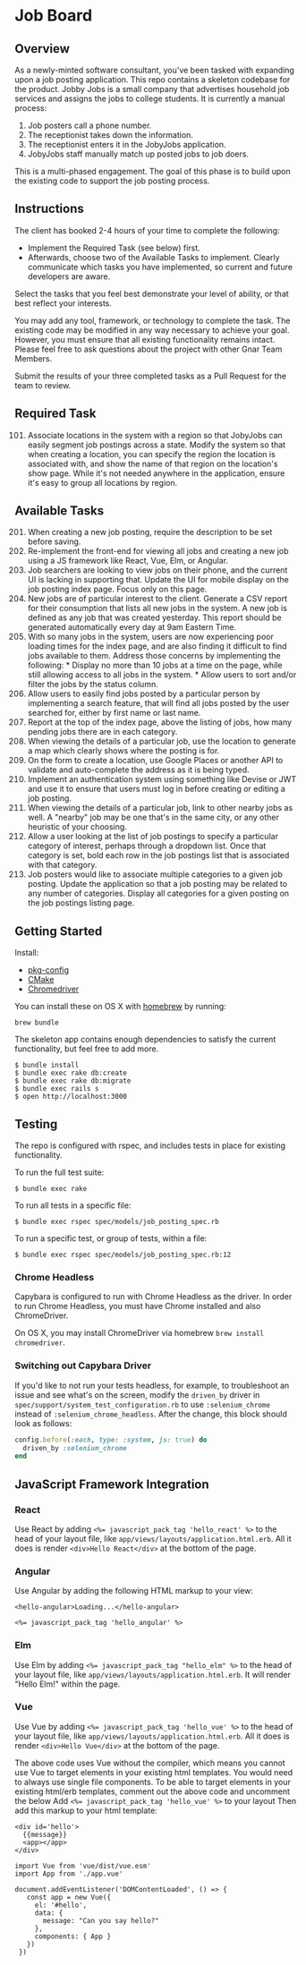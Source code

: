 # Job Board

## Overview
As a newly-minted software consultant, you've been tasked with expanding upon a job posting application. This repo contains a skeleton codebase for the product. Jobby Jobs is a small company that advertises household job services and assigns the jobs to college students. It is currently a manual process:

1. Job posters call a phone number.
2. The receptionist takes down the information.
3. The receptionist enters it in the JobyJobs application.
4. JobyJobs staff manually match up posted jobs to job doers.

This is a multi-phased engagement. The goal of this phase is to build upon the existing code to support the job posting process.

## Instructions

The client has booked 2-4 hours of your time to complete the following:

* Implement the Required Task (see below) first.
* Afterwards, choose two of the Available Tasks to implement. Clearly communicate which tasks you have implemented, so current and future developers are aware.

Select the tasks that you feel best demonstrate your level of ability, or that best reflect your interests.

You may add any tool, framework, or technology to complete the task. The existing code may be modified in any way necessary to achieve your goal. However, you must ensure that all existing functionality remains intact. Please feel free to ask questions about the project with other Gnar Team Members.

Submit the results of your three completed tasks as a Pull Request for the team to review.

## Required Task

101. Associate locations in the system with a region so that JobyJobs can easily segment job postings across a state. Modify the system so that when creating a location, you can specify the region the location is associated with, and show the name of that region on the location's show page. While it's not needed anywhere in the application, ensure it's easy to group all locations by region.

## Available Tasks

201. When creating a new job posting, require the description to be set before saving.
202. Re-implement the front-end for viewing all jobs and creating a new job using a JS framework like React, Vue, Elm, or Angular.
203. Job searchers are looking to view jobs on their phone, and the current UI is lacking in supporting that. Update the UI for mobile display on the job posting index page. Focus only on this page.
204. New jobs are of particular interest to the client. Generate a CSV report for their consumption that lists all new jobs in the system. A new job is defined as any job that was created yesterday. This report should be generated automatically every day at 9am Eastern Time.
205. With so many jobs in the system, users are now experiencing poor loading times for the index page, and are also finding it difficult to find jobs available to them. Address those concerns by implementing the following:
    * Display no more than 10 jobs at a time on the page, while still allowing access to all jobs in the system.
    * Allow users to sort and/or filter the jobs by the status column.
206. Allow users to easily find jobs posted by a particular person by implementing a search feature, that will find all jobs posted by the user searched for, either by first name or last name.
207. Report at the top of the index page, above the listing of jobs, how many pending jobs there are in each category.
208. When viewing the details of a particular job, use the location to generate a map which clearly shows where the posting is for.
209. On the form to create a location, use Google Places or another API to validate and auto-complete the address as it is being typed.
210. Implement an authentication system using something like Devise or JWT and use it to ensure that users must log in before creating or editing a job posting.
211. When viewing the details of a particular job, link to other nearby jobs as well. A "nearby" job may be one that's in the same city, or any other heuristic of your choosing.
212. Allow a user looking at the list of job postings to specify a particular category of interest, perhaps through a dropdown list. Once that category is set, bold each row in the job postings list that is associated with that category.
213. Job posters would like to associate multiple categories to a given job posting. Update the application so that a job posting may be related to any number of categories. Display all categories for a given posting on the job postings listing page.

## Getting Started

Install:

* [pkg-config](https://freedesktop.org/wiki/Software/pkg-config/)
* [CMake](https://cmake.org/)
* [Chromedriver](https://sites.google.com/a/chromium.org/chromedriver/downloads)

You can install these on OS X with [homebrew](https://brew.sh/) by running:

```shell
brew bundle
```

The skeleton app contains enough dependencies to satisfy the current functionality, but feel free to add more.

```shell
$ bundle install
$ bundle exec rake db:create
$ bundle exec rake db:migrate
$ bundle exec rails s
$ open http://localhost:3000
```

## Testing

The repo is configured with rspec, and includes tests in place for existing functionality.

To run the full test suite:
```shell
$ bundle exec rake
```

To run all tests in a specific file:
```shell
$ bundle exec rspec spec/models/job_posting_spec.rb
```

To run a specific test, or group of tests, within a file:
```shell
$ bundle exec rspec spec/models/job_posting_spec.rb:12
```

### Chrome Headless

Capybara is configured to run with Chrome Headless as the driver. In order to run Chrome Headless, you must have Chrome installed and also ChromeDriver.

On OS X, you may install ChromeDriver via homebrew `brew install chromedriver`.

### Switching out Capybara Driver

If you'd like to not run your tests headless, for example, to troubleshoot an issue and see what's on the screen, modify the `driven_by` driver in `spec/support/system_test_configuration.rb` to use `:selenium_chrome` instead of `:selenium_chrome_headless`. After the change, this block should look as follows:

```ruby
config.before(:each, type: :system, js: true) do
  driven_by :selenium_chrome
end

```

## JavaScript Framework Integration

### React

Use React by adding `<%= javascript_pack_tag 'hello_react' %>` to the head of your layout file,
like `app/views/layouts/application.html.erb`. All it does is render `<div>Hello React</div>` at the bottom
of the page.

### Angular

Use Angular by adding the following HTML markup to your view:

```
<hello-angular>Loading...</hello-angular>

<%= javascript_pack_tag 'hello_angular' %>
```

### Elm

Use Elm by adding `<%= javascript_pack_tag "hello_elm" %>` to the head of your layout
file, like `app/views/layouts/application.html.erb`. It will render "Hello Elm!" within the page.

### Vue

Use Vue by adding `<%= javascript_pack_tag 'hello_vue' %>` to the head of your layout file, like `app/views/layouts/application.html.erb`. All it does is render `<div>Hello Vue</div>` at the bottom of the page.

The above code uses Vue without the compiler, which means you cannot
use Vue to target elements in your existing html templates. You would
need to always use single file components.
To be able to target elements in your existing html/erb templates,
comment out the above code and uncomment the below
Add `<%= javascript_pack_tag 'hello_vue' %>` to your layout
Then add this markup to your html template:
```
<div id='hello'>
  {{message}}
  <app></app>
</div>
```

```
import Vue from 'vue/dist/vue.esm'
import App from './app.vue'

document.addEventListener('DOMContentLoaded', () => {
   const app = new Vue({
     el: '#hello',
     data: {
       message: "Can you say hello?"
     },
     components: { App }
   })
 })
```
